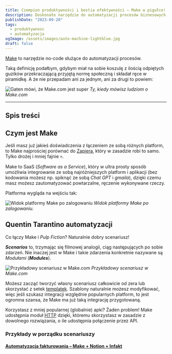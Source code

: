 ```yaml
---
title: Czempion produktywności i bestia efektywności — Make w pigułce!
description: Doskonałe narzędzie do automatyzacji procesów biznesowych, które pomogą Ci sprytnie ograć nudne i powtarzalne zadania. Idealne dla każdego, kto chce usprawnić swoją pracę i ułatwić sobie życie.
publishDate: "2023-09-20"
tags:
  - produktywnosc
  - automatyzacja
ogImage: /assets/images/auto-machine-lightblue.jpg
draft: false
---
```


 <a href="https://www.make.com/" target="_blank">Make</a> to narzędzie no-code służące do automatyzacji procesów.

Taką definicję podałbym, gdybym miał na sobie koszulę z ilością odpiętych guzików przekraczającą przyjętą normę społeczną i składał ręce w piramidkę. A że nie przepadam ani za jednym, ani za drugi to powiem:

![Gaten mówi, że Make.com jest super](/assets/gifs/its-awesome-gaten.gif)
*Ty, kiedy mówisz ludziom o Make.com*

---

## Spis treści

## Czym jest Make

Jeśli masz już jakieś doświadczenia z łączeniem ze sobą różnych platform, to Make najprościej porównać do  <a href="https://zapier.com/" target="_blank">Zapiera</a>, który w zasadzie robi to samo. Tylko drożej i mniej fajnie 💀.

Make to SaaS (*Software as a Service*), który w ultra prosty sposób umożliwia integrowanie ze sobą najróżniejszych platform i aplikacji (bez kodowania możesz np. spiknąć ze sobą *Chat GPT* i
*gmaila*), dzięki czemu masz możesz zautomatyzować powtarzalne, ręczenie wykonywane rzeczy.

Platforma wygląda na wejściu tak:

![Widok platformy Make po zalogowaniu](/assets/images/3/make-platform.png)
*Widok platformy Make po zalogowaniu.*

## Quentin Tarantino automatyzacji

Co łączy Make i *Pulp Fiction*? Naturalnie dobry scenariusz!

***Scenarios*** to, trzymając się filmowej analogii, ciąg następujących po sobie zdarzeń. Nie inaczej jest w Make i takie zdarzenia konkretnie nazywane są *Modułami* (***Modules***).

![Przykładowy scenariusz w Make.com](/assets/images/4/make-scenario.png)
*Przykładowy scenariusz w Make.com*

Możesz zacząć tworzyć własny scenariusz całkowicie od zera lub skorzystać z setek <a href="https://www.make.com/en/help/scenarios/scenario-templates" target="_blank">templatek</a>. Szablony naturalnie możesz modyfikować, więc jeśli szukasz integracji względnie popularnych platform, to jest ogromna szansa, że Make ma już taką integrację przygotowaną.

Korzystasz z mniej popularnej (globalnie) apki? Żaden problem! Make udostępnia moduł <a href="https://www.make.com/en/help/tools/http" target="_blank"> HTTP</a> dzięki, któremu skorzystasz w zasadzie z dowolnego rozwiązania, o ile udostępnia połączenie przez API.

### Przykłady w porządku scenariuszy

#### [Automatyzacja fakturowania – Make + Notion + Infakt](/wpisy/automatyzacja-fakturowania-notion-infakt-make)
